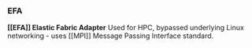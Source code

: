 ### EFA
**[[EFA]] Elastic Fabric Adapter**
Used for HPC, bypassed underlying Linux networking - uses [[MPI]] Message Passing Interface standard.